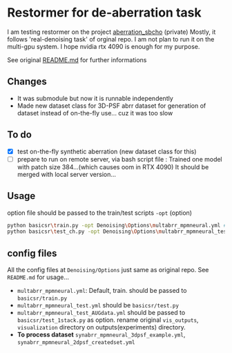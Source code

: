 
# Restormer for de-aberration task

I am testing restormer on the project [aberration_sbcho](https://github.com/chhyyi/aberration_sbcho) (private)
Mostly, it follows 'real-denoising task' of orginal repo. I am not plan to run it on the multi-gpu system. I hope nvidia rtx 4090 is enough for my purpose.  
  
See original [README.md](https://github.com/swz30/Restormer/blob/main/README.md) for further informations

## Changes
* It was submodule but now it is runnable independently
* Made new dataset class for 3D-PSF abrr dataset for generation of dataset instead of on-the-fly use... cuz it was too slow
## To do 
- [x] test on-the-fly synthetic aberration (new dataset class for this)
- [ ] prepare to run on remote server, via bash script file : Trained one model with patch size 384...(which causes oom in RTX 4090) It should be merged with local server version...

## Usage
option file should be passed to the train/test scripts ```-opt``` (option)
```bash
python basicsr\train.py -opt Denoising\Options\multabrr_mpmneural.yml # for train
python basicsr\test_ch.py -opt Denoising\Options\multabrr_mpmneural_test.yml # for test. should modify config file to pass desired 'resume state'
```

## config files
All the config files at ```Denoising/Options``` just same as original repo. See ```README.md``` for usage...

* ```multabrr_mpmneural.yml```: Default, train. should be passed to ```basicsr/train.py```
* ```multabrr_mpmneural_test.yml``` should be ```basicsr/test.py```
* ```multabrr_mpmneural_test_AUGdata.yml``` should be passed to ```basicsr/test_1stack.py``` as option. rename original ```vis_outputs```, ```visualization``` directory on outputs(experiments) directory.
* **To process dataset** ```synabrr_mpmneural_3dpsf_example.yml```, ```synabrr_mpmneural_2dpsf_createdset.yml```